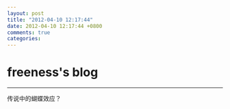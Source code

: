 ```yaml
---
layout: post
title: "2012-04-10 12:17:44"
date: 2012-04-10 12:17:44 +0800
comments: true
categories: 
---
```


# freeness's blog

----------

>
传说中的蝴蝶效应？